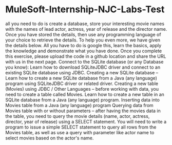 # MuleSoft-Internship-NJC-Labs-Test
all you need to do is create a database, store your interesting movie names with the names of lead actor, actress, year of release and the director name. Once you have stored the details, then use any programming language of your choice to retrieve the details.  To help you even more, we have given the details below. All you have to do is google this, learn the basics, apply the knowledge and demonstrate what you have done. Once you complete this exercise, please upload the code in a github location and share the URL with us in the next page.  Connect to the SQLite database (or any Database you know): Learn how to download SQLiteJDBC driver and connect to an existing SQLite database using JDBC.  Creating a new SQLite database – Learn how to create a new SQLite database from a Java (any language) program using SQLiteJDBC driver or related driver.  Creating a new table (Movies) using JDBC / Other Languages – before working with data, you need to create a table called Movies. Learn how to create a new table in an SQLite database from a Java (any language) program.  Inserting data into Movies table from a Java (any language) program  Querying data from Movies table with or without parameters – after having the movies data in the table, you need to query the movie details (name, actor, actress, director, year of release) using a SELECT statement. You will need to write a program to issue a simple SELECT statement to query all rows from the Movies table, as well as use a query with parameter like actor name to select movies based on the actor's name.
